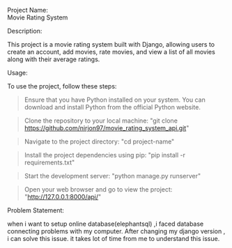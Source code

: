 Project Name:  
Movie Rating System


Description:

This project is a movie rating system built with Django, allowing users to create an account, add movies, rate movies, and view a list of all movies along with their average ratings.

Usage:

To use the project, follow these steps:

>Ensure that you have Python installed on your system. You can download and install Python from the official Python website.

> Clone the repository to your local machine:
  "git clone https://github.com/nirjon97/movie_rating_system_api.git"

> Navigate to the project directory:
   "cd project-name"

> Install the project dependencies using pip:
   "pip install -r requirements.txt"

> Start the development server:
   "python manage.py runserver"

> Open your web browser and go to view the project:
   "http://127.0.0.1:8000/api/"


Problem Statement:

when i want to setup online database(elephantsql) ,i faced database connecting problems with my computer.
After changing my django version , i can solve this issue. it takes lot of time from me to understand this issue.  
